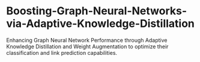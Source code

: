 # Boosting-Graph-Neural-Networks-via-Adaptive-Knowledge-Distillation
Enhancing Graph Neural Network Performance through Adaptive Knowledge Distillation and Weight Augmentation to optimize their classification and link prediction capabilities.
